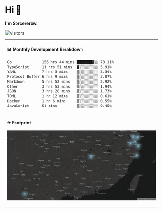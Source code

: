 # Hi 👋

**I'm Sorcererxw.**

![visitors](https://visitor-badge.glitch.me/badge?page_id=sorcererxw.sorcererx)

<table width="800px">
<tr>
<td valign="top" width="50%">

#### 📊 Monthly Development Breakdown

<!--START_SECTION:waka-->
```text
Go              156 hrs 44 mins ███████▓░░ 78.11%
TypeScript      11 hrs 51 mins  ▓░░░░░░░░░ 5.91%
YAML            7 hrs 5 mins    ▒░░░░░░░░░ 3.54%
Protocol Buffer 6 hrs 9 mins    ▒░░░░░░░░░ 3.07%
Markdown        5 hrs 52 mins   ▒░░░░░░░░░ 2.92%
Other           3 hrs 53 mins   ▒░░░░░░░░░ 1.94%
JSON            3 hrs 28 mins   ▒░░░░░░░░░ 1.73%
TOML            1 hr 12 mins    ▒░░░░░░░░░ 0.61%
Docker          1 hr 6 mins     ▒░░░░░░░░░ 0.55%
JavaScript      54 mins         ▒░░░░░░░░░ 0.45%
```
<!--END_SECTION:waka-->

</tr>
<tr>
<td colspan="2">

#### ✈ Footprint

![footprint](./footprint.png)

</td>
</tr>
</table>


